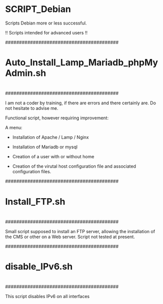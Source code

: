 # SCRIPT_Debian
Scripts Debian more or less successful.

!! Scripts intended for advanced users !!

#########################################
#
# Auto_Install_Lamp_Mariadb_phpMyAdmin.sh
#
#########################################

I am not a coder by training, if there are errors and there certainly are. Do not hesitate to advise me.

Functional script, however requiring improvement:

A menu:

* Installation of Apache / Lamp / Nginx

* Installation of Mariadb or mysql

* Creation of a user with or without home

* Creation of the virutal host configuration file and associated configuration files.


#########################################
#
# Install_FTP.sh
#
#########################################

Small script supposed to install an FTP server, allowing the installation of the CMS or other on a Web server. Script not tested at present.


#########################################
#
# disable_IPv6.sh
#
#########################################

This script disables IPv6 on all interfaces
